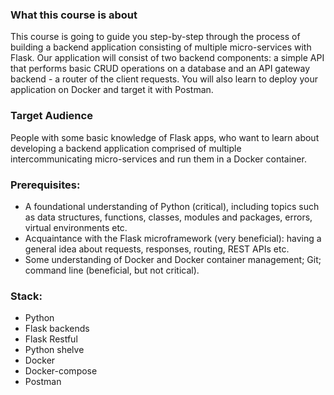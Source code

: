 ### What this course is about

This course is going to guide you step-by-step through the process of building a backend application consisting of multiple micro-services with Flask.
Our application will consist of two backend components: a simple API that performs basic CRUD operations on a database and an API gateway backend - a router of the client requests. 
You will also learn to deploy your application on Docker and target it with Postman.

### Target Audience
People with some basic knowledge of Flask apps, who want to learn about developing a backend application comprised of multiple intercommunicating micro-services and run them in a Docker container.

### Prerequisites:
- A foundational understanding of Python (critical), including topics such as data structures, functions, classes, modules and packages, errors, virtual environments etc.
- Acquaintance with the Flask microframework (very beneficial): having a general idea about requests, responses, routing, REST APIs etc.
- Some understanding of Docker and Docker container management; Git; command line (beneficial, but not critical).

### Stack:
- Python
- Flask backends
- Flask Restful
- Python shelve
- Docker
- Docker-compose
- Postman